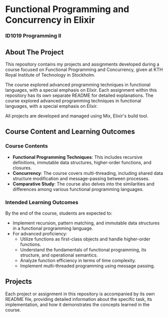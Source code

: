 # Functional Programming and Concurrency in Elixir
### ID1019 Programming II

## About The Project
This repository contains my projects and assignments developed during a course focused on Functional Programming and Concurrency, 
given at KTH Royal Institute of Technology in Stockholm.

The course explored advanced programming techniques in functional languages, with a special emphasis on Elixir.
Each assignment within this repository has its own separate README for detailed explanations. 
The course explored advanced programming techniques in functional languages, with a special emphasis on Elixir. 

All projects are developed and managed using Mix, Elixir's build tool.

## Course Content and Learning Outcomes

### Course Contents
- **Functional Programming Techniques**: This includes recursive definitions, immutable data structures, higher-order functions, and closures.
- **Concurrency**: The course covers multi-threading, including shared data structure modification and message-passing between processes.
- **Comparative Study**: The course also delves into the similarities and differences among various functional programming languages.

### Intended Learning Outcomes
By the end of the course, students are expected to:
- Implement recursion, pattern matching, and immutable data structures in a functional programming language.
- For advanced proficiency:
  - Utilize functions as first-class objects and handle higher-order functions.
  - Understand the fundamentals of functional programming, its structure, and operational semantics.
  - Analyze function efficiency in terms of time complexity.
  - Implement multi-threaded programming using message passing.

## Projects
Each project or assignment in this repository is accompanied by its own README
file, providing detailed information about the specific task, its
implementation, and how it demonstrates the concepts learned in the course.
